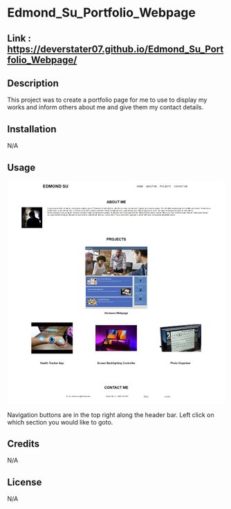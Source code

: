 # Edmond_Su_Portfolio_Webpage

## Link : https://deverstater07.github.io/Edmond_Su_Portfolio_Webpage/

## Description

This project was to create a portfolio page for me to use to display my works and inform others about me and give them my contact details.

## Installation

N/A

## Usage

![Portrait Webpage Screenshot](./assets/images/screenshot.PNG)

Navigation buttons are in the top right along the header bar. Left click on which section you would like to goto.

## Credits

N/A

## License

N/A